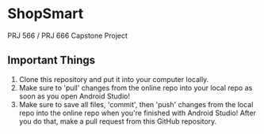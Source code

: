 # ShopSmart

PRJ 566 / PRJ 666 Capstone Project

## Important Things
1. Clone this repository and put it into your computer locally.
2. Make sure to 'pull' changes from the online repo into your local repo as soon as you open Android Studio!
3. Make sure to save all files, 'commit', then 'push' changes from the local repo into the online repo when you're finished with Android Studio! After you do that, make a pull request from this GitHub repository.
